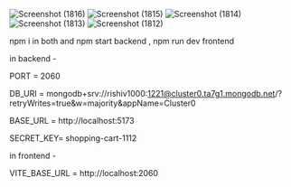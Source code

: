 

![Screenshot (1816)](https://github.com/user-attachments/assets/28e5867f-3bf5-43cc-8c84-b5234d55273a)
![Screenshot (1815)](https://github.com/user-attachments/assets/f3df9dd6-7413-424b-a431-c2ec8d1a89ba)
![Screenshot (1814)](https://github.com/user-attachments/assets/100641d6-c33c-4b27-8e98-8d721d5b4ec8)
![Screenshot (1813)](https://github.com/user-attachments/assets/05fa9be9-8a16-4c47-9307-6306d20d63fa)
![Screenshot (1812)](https://github.com/user-attachments/assets/3772d105-1324-4115-bd37-5fed4b8570d6)








npm i in both and npm start backend , npm run dev frontend


in backend - 

PORT = 2060

DB_URI = mongodb+srv://rishiv1000:1221@cluster0.ta7g1.mongodb.net/?retryWrites=true&w=majority&appName=Cluster0


BASE_URL = http://localhost:5173


SECRET_KEY= shopping-cart-1112

in frontend - 

VITE_BASE_URL = http://localhost:2060
